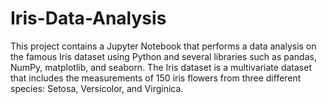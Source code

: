 # Iris-Data-Analysis
This project contains a Jupyter Notebook that performs a data analysis on the famous Iris dataset using Python and several libraries such as pandas, NumPy, matplotlib, and seaborn.  The Iris dataset is a multivariate dataset that includes the measurements of 150 iris flowers from three different species: Setosa, Versicolor, and Virginica. 
